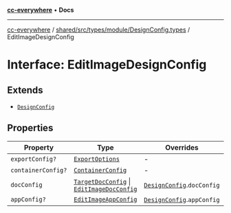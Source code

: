 [**cc-everywhere**](../../../../../../index.md) • **Docs**

***

[cc-everywhere](../../../../../../index.md) / [shared/src/types/module/DesignConfig.types](../index.md) / EditImageDesignConfig

# Interface: EditImageDesignConfig

## Extends

- [`DesignConfig`](../../../DesignConfig.types/interfaces/DesignConfig.md)

## Properties

| Property | Type | Overrides | Inherited from |
| ------ | ------ | ------ | ------ |
| `exportConfig?` | [`ExportOptions`](../../../ExportConfig.types/type-aliases/ExportOptions.md) | - | [`DesignConfig`](../../../DesignConfig.types/interfaces/DesignConfig.md).`exportConfig` |
| `containerConfig?` | [`ContainerConfig`](../../../ContainerConfig.types/type-aliases/ContainerConfig.md) | - | [`DesignConfig`](../../../DesignConfig.types/interfaces/DesignConfig.md).`containerConfig` |
| `docConfig` | [`TargetDocConfig`](../../../DesignConfig.types/interfaces/TargetDocConfig.md) \| [`EditImageDocConfig`](../../DocConfig.types/interfaces/EditImageDocConfig.md) | [`DesignConfig`](../../../DesignConfig.types/interfaces/DesignConfig.md).`docConfig` | - |
| `appConfig?` | [`EditImageAppConfig`](../../AppConfig.types/interfaces/EditImageAppConfig.md) | [`DesignConfig`](../../../DesignConfig.types/interfaces/DesignConfig.md).`appConfig` | - |
